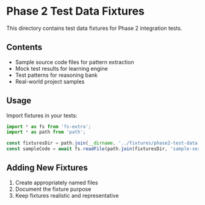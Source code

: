 # Phase 2 Test Data Fixtures

This directory contains test data fixtures for Phase 2 integration tests.

## Contents

- Sample source code files for pattern extraction
- Mock test results for learning engine
- Test patterns for reasoning bank
- Real-world project samples

## Usage

Import fixtures in your tests:

```typescript
import * as fs from 'fs-extra';
import * as path from 'path';

const fixturesDir = path.join(__dirname, '../fixtures/phase2-test-data');
const sampleCode = await fs.readFile(path.join(fixturesDir, 'sample-service.ts'), 'utf-8');
```

## Adding New Fixtures

1. Create appropriately named files
2. Document the fixture purpose
3. Keep fixtures realistic and representative
